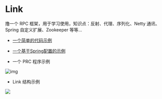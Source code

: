 # Link

撸一个 RPC 框架，用于学习使用，知识点：反射、代理、序列化、Netty 通讯、Spring 自定义扩展、Zookeeper 等等...


* [一个简单的代码示例](https://github.com/sunyi113/link/wiki/%E4%B8%80%E4%B8%AA%E7%AE%80%E5%8D%95%E7%9A%84%E7%A4%BA%E4%BE%8B)

* [一个基于Spring配置的示例](https://github.com/sunyi113/link/wiki/%E5%9F%BA%E4%BA%8ESpring%E9%85%8D%E7%BD%AE%E7%9A%84%E7%A4%BA%E4%BE%8B)

* 一个 PRC 程序示例

![img](https://github.com/sunyi113/link/blob/master/readme/rpc.png)

* Link 结构示例

![](https://github.com/sunyi113/link/blob/master/readme/link.png)


